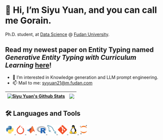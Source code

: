 # 👋 Hi, I’m Siyu Yuan, and you can call me Gorain.

Ph.D. student, at [Data Science](https://sds.fudan.edu.cn/) @ [Fudan University](https://www.fudan.edu.cn/).

## **Read my newest paper on Entity Typing named** ***Generative Entity Typing with Curriculum Learning*** [here](https://arxiv.org/abs/2210.02914)!

- 🔬 I’m interested in Knowledge generation and LLM prompt engineering.
- 📫 Mail to me: syyuan21@m.fudan.com


<!-- <img src="https://komarev.com/ghpvc/?username=siyuyuan&style=flat&color=268f77" alt=""/> -->

| <a href="https://github.com/siyuyuan"><img align="center" src="https://github-readme-stats.vercel.app/api?username=siyuyuan&show_icons=true&include_all_commits=true&theme=default&hide_border=true" alt="Siyu Yuan's Github Stats" /></a> | <a href="https://github.com/siyuyuan"><img align="center" src="https://github-readme-stats.vercel.app/api/top-langs/?username=siyuyuan&theme=default&layout=compact&hide_border=true&hide=JavaScript,HTML,CSS,SCSS,Jupyter%20Notebook,PHP" /></a> |
| ------------- | ------------- |

## 🛠️ Languages and Tools

<div>
  <a href="https://www.python.org" target="_blank" rel="noreferrer">
    <img src="https://raw.githubusercontent.com/devicons/devicon/master/icons/python/python-original.svg" alt="python" width="30" height="30"/>
  </a>
  <a href="https://pytorch.org/" target="_blank" rel="noreferrer">
    <img src="https://raw.githubusercontent.com/devicons/devicon/master/icons/pytorch/pytorch-original.svg" alt="pytorch" width="30" height="30"/>
  </a>
  <a href="https://www.mathworks.com/" target="_blank" rel="noreferrer">
    <img src="https://raw.githubusercontent.com/devicons/devicon/master/icons/matlab/matlab-original.svg" alt="matlab" width="30" height="30"/>
  </a>
  <a href="https://www.r-project.org/" target="_blank" rel="noreferrer">
    <img src="https://raw.githubusercontent.com/devicons/devicon/master/icons/r/r-original.svg" alt="R" width="30" height="30"/>
  </a>
  <a href="https://www.mysql.com/" target="_blank" rel="noreferrer">
    <img src="https://raw.githubusercontent.com/devicons/devicon/master/icons/mysql/mysql-original.svg" alt="mysql" width="30" height="30"/>
  </a>
  <a href="https://git-scm.com/" target="_blank" rel="noreferrer">
    <img src="https://raw.githubusercontent.com/devicons/devicon/master/icons/git/git-original.svg" alt="git" width="30" height="30"/>
  </a>
  <a href="https://www.linux.org/" target="_blank" rel="noreferrer">
    <img src="https://raw.githubusercontent.com/devicons/devicon/master/icons/linux/linux-original.svg" alt="linux" width="30" height="30"/>
  </a>
  <a href="https://jupyter.org/" target="_blank" rel="noreferrer">
    <img src="https://raw.githubusercontent.com/devicons/devicon/master/icons/jupyter/jupyter-original.svg" alt="jupyter" width="30" height="30"/>
  </a>

</div>


<!---
#### Top Repositories


<a href="https://github.com/anuraghazra/github-readme-stats">
  <img align="center" src="https://github-readme-stats.vercel.app/api/pin/?username=anuraghazra&repo=github-readme-stats&theme=buefy" />
</a>
<a href="https://github.com/anuraghazra/anuraghazra.github.io">
  <img align="center" src="https://github-readme-stats.vercel.app/api/pin/?username=anuraghazra&repo=anuraghazra.github.io&theme=buefy" />
</a>




- 🌱 I’m currently learning ...
- 💞️ I’m looking to collaborate on ...

--->
